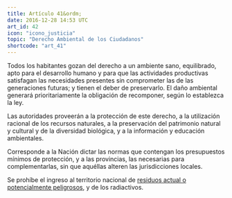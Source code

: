 ```yaml
---
title: Artículo 41&ordm;
date: 2016-12-28 14:53 UTC
art_id: 42
icon: "icono_justicia"
topic: "Derecho Ambiental de los Ciudadanos"
shortcode: "art_41"
---
```

Todos los habitantes gozan del derecho a un ambiente sano, equilibrado, apto para el desarrollo humano y para que las actividades productivas satisfagan las necesidades presentes sin comprometer las de las generaciones futuras; y tienen el deber de preservarlo. El daño ambiental generará prioritariamente la obligación de recomponer, según lo establezca la ley.

Las autoridades proveerán a la protección de este derecho, a la utilización racional de los recursos naturales, a la preservación del patrimonio natural y cultural y de la diversidad biológica, y a la información y educación ambientales.

Corresponde a la Nación dictar las normas que contengan los presupuestos mínimos de protección, y a las provincias, las necesarias para complementarlas, sin que aquéllas alteren las jurisdicciones locales.

Se prohíbe el ingreso al territorio nacional de [residuos actual o potencialmente peligrosos](http://es.wikipedia.org/wiki/Residuo_peligroso), y de los radiactivos.

